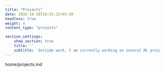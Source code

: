 ```yaml
---
title: "Projects"
date: 2020-10-20T18:55:12+03:30
headless: true
weight: 4
content_type: "projects"

section_settings:
    show_section: true
    title: ''
    subtitle: 'Outside work, I am currently working on several ML projects. Please see my CV for full details.'
---
```


home/projects.md